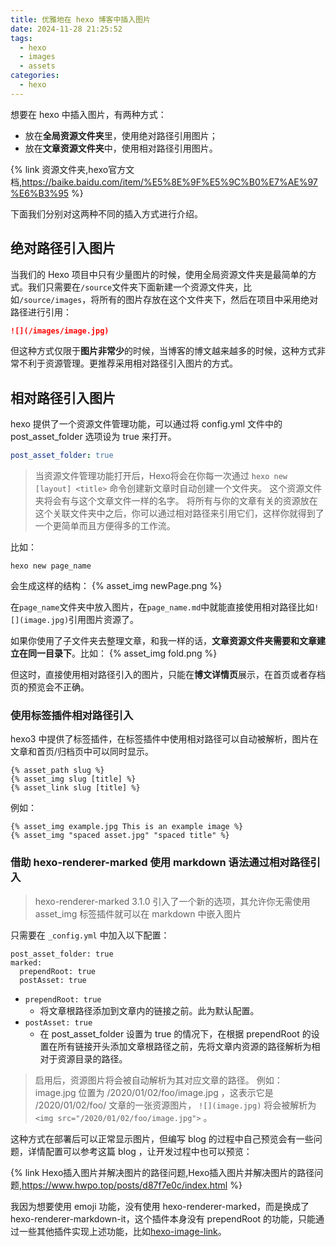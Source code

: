 ```yaml
---
title: 优雅地在 hexo 博客中插入图片
date: 2024-11-28 21:25:52
tags:
  - hexo
  - images
  - assets
categories:
  - hexo
---
```

  
想要在 hexo 中插入图片，有两种方式：
- 放在**全局资源文件夹**里，使用绝对路径引用图片；
- 放在**文章资源文件夹**中，使用相对路径引用图片。

{% link 资源文件夹,hexo官方文档,https://baike.baidu.com/item/%E5%8E%9F%E5%9C%B0%E7%AE%97%E6%B3%95 %}

下面我们分别对这两种不同的插入方式进行介绍。

## 绝对路径引入图片

当我们的 Hexo 项目中只有少量图片的时候，使用全局资源文件夹是最简单的方式。我们只需要在`/source`文件夹下面新建一个资源文件夹，比如`/source/images`，将所有的图片存放在这个文件夹下，然后在项目中采用绝对路径进行引用：
```markdown
![](/images/image.jpg)
```
但这种方式仅限于**图片非常少**的时候，当博客的博文越来越多的时候，这种方式非常不利于资源管理。更推荐采用相对路径引入图片的方式。

## 相对路径引入图片

hexo 提供了一个资源文件管理功能，可以通过将 config.yml 文件中的 post_asset_folder 选项设为 true 来打开。
```_config.yml 
post_asset_folder: true
```
>当资源文件管理功能打开后，Hexo将会在你每一次通过 `hexo new [layout] <title>` 命令创建新文章时自动创建一个文件夹。 这个资源文件夹将会有与这个文章文件一样的名字。 将所有与你的文章有关的资源放在这个关联文件夹中之后，你可以通过相对路径来引用它们，这样你就得到了一个更简单而且方便得多的工作流。

比如：
```
hexo new page_name
```
会生成这样的结构：
{% asset_img newPage.png %}

在`page_name`文件夹中放入图片，在`page_name.md`中就能直接使用相对路径比如`![](image.jpg)`引用图片资源了。

如果你使用了子文件夹去整理文章，和我一样的话，**文章资源文件夹需要和文章建立在同一目录下**。比如：
{% asset_img fold.png %}

但这时，直接使用相对路径引入的图片，只能在**博文详情页**展示，在首页或者存档页的预览会不正确。

### 使用标签插件相对路径引入

hexo3 中提供了标签插件，在标签插件中使用相对路径可以自动被解析，图片在文章和首页/归档页中可以同时显示。

```
{% asset_path slug %}
{% asset_img slug [title] %}
{% asset_link slug [title] %}
```

例如：
```
{% asset_img example.jpg This is an example image %}
{% asset_img "spaced asset.jpg" "spaced title" %}
```

### 借助 hexo-renderer-marked 使用 markdown 语法通过相对路径引入
> hexo-renderer-marked 3.1.0 引入了一个新的选项，其允许你无需使用 asset_img 标签插件就可以在 markdown 中嵌入图片

只需要在 `_config.yml` 中加入以下配置：
```
post_asset_folder: true
marked:
  prependRoot: true
  postAsset: true
```
- `prependRoot: true`
  - 将文章根路径添加到文章内的链接之前。此为默认配置。
- `postAsset: true`
  - 在 post_asset_folder 设置为 true 的情况下，在根据 prependRoot 的设置在所有链接开头添加文章根路径之前，先将文章内资源的路径解析为相对于资源目录的路径。

> 启用后，资源图片将会被自动解析为其对应文章的路径。 例如： image.jpg 位置为 /2020/01/02/foo/image.jpg ，这表示它是 /2020/01/02/foo/ 文章的一张资源图片， `![](image.jpg)` 将会被解析为 `<img src="/2020/01/02/foo/image.jpg">` 。

这种方式在部署后可以正常显示图片，但编写 blog 的过程中自己预览会有一些问题，详情配置可以参考这篇 blog ，让开发过程中也可以预览：

{% link Hexo插入图片并解决图片的路径问题,Hexo插入图片并解决图片的路径问题,https://www.hwpo.top/posts/d87f7e0c/index.html %}

我因为想要使用 emoji 功能，没有使用 hexo-renderer-marked，而是换成了 hexo-renderer-markdown-it，这个插件本身没有 prependRoot 的功能，只能通过一些其他插件实现上述功能，比如[hexo-image-link](https://github.com/cocowool/hexo-image-link)。